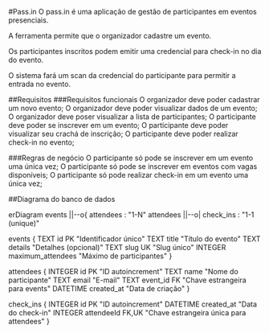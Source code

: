 #Pass.in
O pass.in é uma aplicação de gestão de participantes em eventos presenciais.

A ferramenta permite que o organizador cadastre um evento.

Os participantes inscritos podem emitir uma credencial para check-in no dia do evento.

O sistema fará um scan da credencial do participante para permitir a entrada no evento.

##Requisitos
###Requisitos funcionais
 O organizador deve poder cadastrar um novo evento;
 O organizador deve poder visualizar dados de um evento;
 O organizador deve poser visualizar a lista de participantes;
 O participante deve poder se inscrever em um evento;
 O participante deve poder visualizar seu crachá de inscrição;
 O participante deve poder realizar check-in no evento;
 
###Regras de negócio
 O participante só pode se inscrever em um evento uma única vez;
 O participante só pode se inscrever em eventos com vagas disponíveis;
 O participante só pode realizar check-in em um evento uma única vez;
 
##Diagrama do banco de dados

erDiagram
    events ||--o{ attendees : "1-N"
    attendees ||--o| check_ins : "1-1 (unique)"

   events {
        TEXT id PK "Identificador único"
        TEXT title "Título do evento"
        TEXT details "Detalhes (opcional)"
        TEXT slug UK "Slug único"
        INTEGER maximum_attendees "Máximo de participantes"
    }
    
   attendees {
        INTEGER id PK "ID autoincrement"
        TEXT name "Nome do participante"
        TEXT email "E-mail"
        TEXT event_id FK "Chave estrangeira para events"
        DATETIME created_at "Data de criação"
    }
    
   check_ins {
        INTEGER id PK "ID autoincrement"
        DATETIME created_at "Data do check-in"
        INTEGER attendeeId FK,UK "Chave estrangeira única para attendees"
    }
